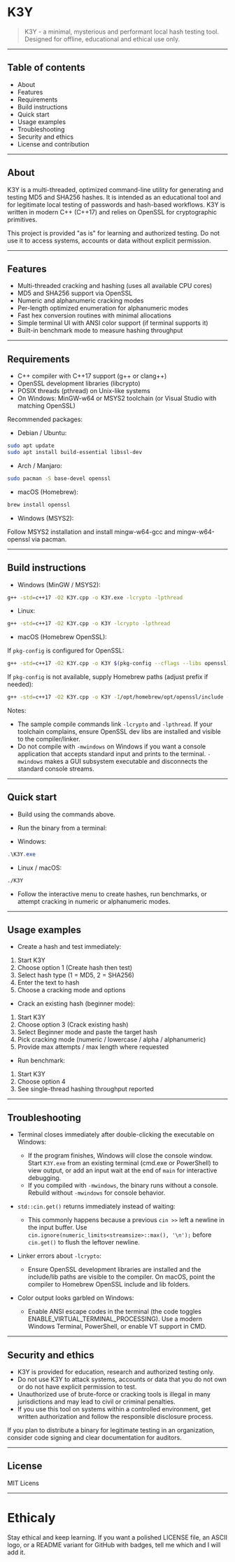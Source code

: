 # K3Y

> K3Y - a minimal, mysterious and performant local hash testing tool.
> Designed for offline, educational and ethical use only.

---

## Table of contents

* About
* Features
* Requirements
* Build instructions
* Quick start
* Usage examples
* Troubleshooting
* Security and ethics
* License and contribution

---

## About

K3Y is a multi-threaded, optimized command-line utility for generating and testing MD5 and SHA256 hashes. It is intended as an educational tool and for legitimate local testing of passwords and hash-based workflows. K3Y is written in modern C++ (C++17) and relies on OpenSSL for cryptographic primitives.

This project is provided "as is" for learning and authorized testing. Do not use it to access systems, accounts or data without explicit permission.

---

## Features

* Multi-threaded cracking and hashing (uses all available CPU cores)
* MD5 and SHA256 support via OpenSSL
* Numeric and alphanumeric cracking modes
* Per-length optimized enumeration for alphanumeric modes
* Fast hex conversion routines with minimal allocations
* Simple terminal UI with ANSI color support (if terminal supports it)
* Built-in benchmark mode to measure hashing throughput

---

## Requirements

* C++ compiler with C++17 support (g++ or clang++)
* OpenSSL development libraries (libcrypto)
* POSIX threads (pthread) on Unix-like systems
* On Windows: MinGW-w64 or MSYS2 toolchain (or Visual Studio with matching OpenSSL)

Recommended packages:

* Debian / Ubuntu:

```bash
sudo apt update
sudo apt install build-essential libssl-dev
```

* Arch / Manjaro:

```bash
sudo pacman -S base-devel openssl
```

* macOS (Homebrew):

```bash
brew install openssl
```

* Windows (MSYS2):

Follow MSYS2 installation and install mingw-w64-gcc and mingw-w64-openssl via pacman.

---

## Build instructions

* Windows (MinGW / MSYS2):

```bash
g++ -std=c++17 -O2 K3Y.cpp -o K3Y.exe -lcrypto -lpthread
```

* Linux:

```bash
g++ -std=c++17 -O2 K3Y.cpp -o K3Y -lcrypto -lpthread
```

* macOS (Homebrew OpenSSL):

If `pkg-config` is configured for OpenSSL:

```bash
g++ -std=c++17 -O2 K3Y.cpp -o K3Y $(pkg-config --cflags --libs openssl) -lpthread
```

If `pkg-config` is not available, supply Homebrew paths (adjust prefix if needed):

```bash
g++ -std=c++17 -O2 K3Y.cpp -o K3Y -I/opt/homebrew/opt/openssl/include -L/opt/homebrew/opt/openssl/lib -lcrypto -lpthread
```

Notes:

* The sample compile commands link `-lcrypto` and `-lpthread`. If your toolchain complains, ensure OpenSSL dev libs are installed and visible to the compiler/linker.
* Do not compile with `-mwindows` on Windows if you want a console application that accepts standard input and prints to the terminal. `-mwindows` makes a GUI subsystem executable and disconnects the standard console streams.

---

## Quick start

* Build using the commands above.

* Run the binary from a terminal:

* Windows:

```powershell
.\K3Y.exe
```

* Linux / macOS:

```bash
./K3Y
```

* Follow the interactive menu to create hashes, run benchmarks, or attempt cracking in numeric or alphanumeric modes.

---

## Usage examples

* Create a hash and test immediately:

1. Start K3Y
2. Choose option 1 (Create hash then test)
3. Select hash type (1 = MD5, 2 = SHA256)
4. Enter the text to hash
5. Choose a cracking mode and options

* Crack an existing hash (beginner mode):

1. Start K3Y
2. Choose option 3 (Crack existing hash)
3. Select Beginner mode and paste the target hash
4. Pick cracking mode (numeric / lowercase / alpha / alphanumeric)
5. Provide max attempts / max length where requested

* Run benchmark:

1. Start K3Y
2. Choose option 4
3. See single-thread hashing throughput reported

---

## Troubleshooting

* Terminal closes immediately after double-clicking the executable on Windows:

  * If the program finishes, Windows will close the console window. Start `K3Y.exe` from an existing terminal (cmd.exe or PowerShell) to view output, or add an input wait at the end of `main` for interactive debugging.
  * If you compiled with `-mwindows`, the binary runs without a console. Rebuild without `-mwindows` for console behavior.

* `std::cin.get()` returns immediately instead of waiting:

  * This commonly happens because a previous `cin >>` left a newline in the input buffer. Use `cin.ignore(numeric_limits<streamsize>::max(), '\n');` before `cin.get()` to flush the leftover newline.

* Linker errors about `-lcrypto`:

  * Ensure OpenSSL development libraries are installed and the include/lib paths are visible to the compiler. On macOS, point the compiler to Homebrew OpenSSL include and lib folders.

* Color output looks garbled on Windows:

  * Enable ANSI escape codes in the terminal (the code toggles ENABLE_VIRTUAL_TERMINAL_PROCESSING). Use a modern Windows Terminal, PowerShell, or enable VT support in CMD.

---

## Security and ethics

* K3Y is provided for education, research and authorized testing only.
* Do not use K3Y to attack systems, accounts or data that you do not own or do not have explicit permission to test.
* Unauthorized use of brute-force or cracking tools is illegal in many jurisdictions and may lead to civil or criminal penalties.
* If you use this tool on systems within a controlled environment, get written authorization and follow the responsible disclosure process.

If you plan to distribute a binary for legitimate testing in an organization, consider code signing and clear documentation for auditors.

---

## License

MIT Licens

---

# Ethicaly

Stay ethical and keep learning. If you want a polished LICENSE file, an ASCII logo, or a README variant for GitHub with badges, tell me which and I will add it.